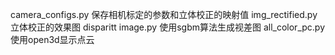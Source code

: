 camera_configs.py 保存相机标定的参数和立体校正的映射值
img_rectified.py 立体校正的效果图
disparitt image.py 使用sgbm算法生成视差图
all_color_pc.py 使用open3d显示点云